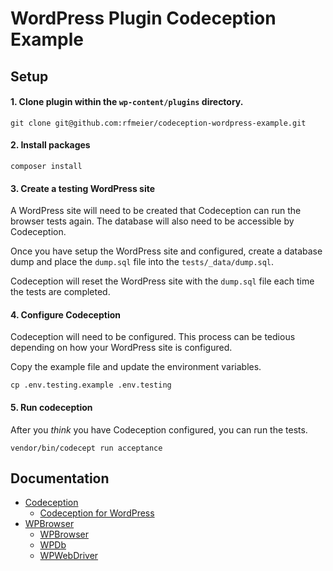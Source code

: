 # WordPress Plugin Codeception Example

## Setup
#### 1. Clone plugin within the `wp-content/plugins` directory.
```
git clone git@github.com:rfmeier/codeception-wordpress-example.git
```

#### 2. Install packages
```
composer install
```

#### 3. Create a testing WordPress site
A WordPress site will need to be created that Codeception can run the browser tests again. The database will also need to be accessible by Codeception.

Once you have setup the WordPress site and configured, create a database dump and place the `dump.sql` file into the `tests/_data/dump.sql`.

Codeception will reset the WordPress site with the `dump.sql` file each time the tests are completed.

#### 4. Configure Codeception
Codeception will need to be configured. This process can be tedious depending on how your WordPress site is configured.

Copy the example file and update the environment variables.
```
cp .env.testing.example .env.testing
```

#### 5. Run codeception
After you _think_ you have Codeception configured, you can run the tests.
```
vendor/bin/codecept run acceptance
```

## Documentation
* [Codeception](https://codeception.com/)
  * [Codeception for WordPress](https://codeception.com/for/wordpress)
* [WPBrowser](https://wpbrowser.wptestkit.dev/)
  * [WPBrowser](https://wpbrowser.wptestkit.dev/modules/wpbrowser)
  * [WPDb](https://wpbrowser.wptestkit.dev/modules/wpdb)
  * [WPWebDriver](https://wpbrowser.wptestkit.dev/modules/wpwebdriver)